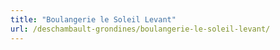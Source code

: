 ```yaml
---
title: "Boulangerie le Soleil Levant"
url: /deschambault-grondines/boulangerie-le-soleil-levant/
---
```

